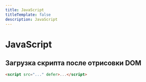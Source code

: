 ```yaml
---
title: JavaScript
titleTemplate: false
description: JavaScript
---
```


# JavaScript

## Загрузка скрипта после отрисовки DOM
```html
<script src="..." defer>...</script>
```

